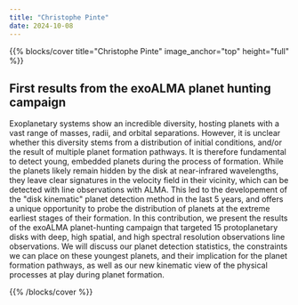```yaml
---
title: "Christophe Pinte"
date: 2024-10-08
---
```


{{% blocks/cover title="Christophe Pinte" image_anchor="top" height="full" %}}

## First results from the exoALMA planet hunting campaign

Exoplanetary systems show an incredible diversity, hosting planets with a vast range of masses, radii, and orbital separations. However, it is unclear whether this diversity stems from a distribution of initial conditions, and/or the result of multiple planet formation pathways. It is therefore fundamental to detect young, embedded planets during the process of formation. While the planets likely remain hidden by the disk at near-infrared wavelengths, they leave clear signatures in the velocity field in their vicinity, which can be detected with line observations with ALMA. This led to the developement of the "disk kinematic" planet detection method in the last 5 years, and offers a unique opportunity to probe the distribution of planets at the extreme earliest stages of their formation. In this contribution, we present the results of the exoALMA planet-hunting campaign that targeted 15 protoplanetary disks with deep, high spatial, and high spectral resolution observations line observations. We will discuss our planet detection statistics, the constraints we can place on these youngest planets, and their implication for the planet formation pathways, as well as our new kinematic view of the physical processes at play during planet formation.

{{% /blocks/cover %}}
                    